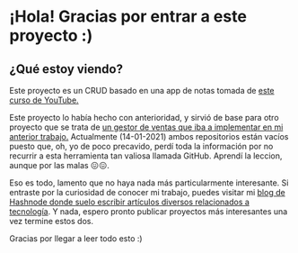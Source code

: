# ¡Hola! Gracias por entrar a este proyecto :)

## ¿Qué estoy viendo?

Este proyecto es un CRUD basado en una app de notas tomada de [este curso de YouTube.](https://www.youtube.com/playlist?list=PLo5lAe9kQrwrGPjhhzejCt3JENYf5uDNf)

Este proyecto lo había hecho con anterioridad, y sirvió de base para otro proyecto que se trata de [un gestor de ventas que iba a implementar en mi anterior trabajo.](https://github.com/acostheta/csh-crm) Actualmente (14-01-2021) ambos repositorios están vacíos puesto que, oh, yo de poco precavido, perdí toda la información por no recurrir a esta herramienta tan valiosa llamada GitHub. Aprendí la leccion, aunque por las malas 😖😖.

Eso es todo, lamento que no haya nada más particularmente interesante. Si entraste por la curiosidad de conocer mi trabajo, puedes visitar mi [blog de Hashnode donde suelo escribir artículos diversos relacionados a tecnología](https://acostheta.hashnode.dev). Y nada, espero pronto publicar proyectos más interesantes una vez termine estos dos.

Gracias por llegar a leer todo esto :)
